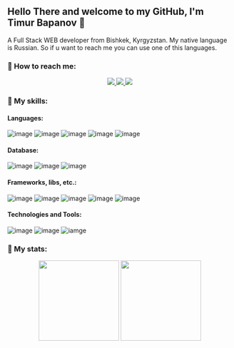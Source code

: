 ## Hello There and welcome to my GitHub, I'm Timur Bapanov 👋

A Full Stack WEB developer from Bishkek, Kyrgyzstan. My native language is Russian. So if u want to reach me you can use one of this languages.
### 📩 How to reach me:   
<p align="center">
    <a href="https://instagram.com/tim7on" target="_blank" rel="nofollow">
        <img src="https://img.shields.io/badge/instagram-%23E4405F.svg?&amp;style=for-the-badge&amp;logo=instagram&amp;logoColor=white" style="max-width:100%;">        
    </a>
    <a href="https://t.me/tim7on" target="_blank" rel="nofollow">
        <img src="https://img.shields.io/badge/Telegram-2CA5E0?style=for-the-badge&logo=telegram&logoColor=white" style="max-width:100%;">        
    </a>
    <a href="mailto:timson995@gmail.com" target="_blank" rel="nofollow">
        <img src="https://img.shields.io/badge/Gmail-D14836?style=for-the-badge&logo=gmail&logoColor=white" style="max-width:100%;">        
    </a>
</p>


### 💪 My skills:
#### Languages:
![image](https://img.shields.io/badge/Python-14354C?style=for-the-badge&logo=python&logoColor=white)
![image](https://img.shields.io/badge/HTML5-E34F26?style=for-the-badge&logo=html5&logoColor=white)
![image](https://img.shields.io/badge/CSS3-1572B6?style=for-the-badge&logo=css3&logoColor=white)
![image](https://img.shields.io/badge/JavaScript-323330?style=for-the-badge&logo=javascript&logoColor=F7DF1E)
![image](https://img.shields.io/badge/Csharp-803dbe?style=for-the-badge&logo=Csharp&logoColor=white)

#### Database:
![image](https://img.shields.io/badge/Microsoft%20SQL%20Server-CC2927?style=for-the-badge&logo=microsoftsqlserver&logoColor=white)
![image](https://img.shields.io/badge/PostgreSQL-316192?style=for-the-badge&logo=postgresql&logoColor=white)
![image](https://img.shields.io/badge/SQLite-07405E?style=for-the-badge&logo=sqlite&logoColor=white)

#### Frameworks, libs, etc.:
![image](https://img.shields.io/badge/Bootstrap-563D7C?style=for-the-badge&logo=bootstrap&logoColor=white)
![image](https://img.shields.io/badge/jQuery-0769AD?style=for-the-badge&logo=jquery&logoColor=white)
![image](https://img.shields.io/badge/Django-092E20?style=for-the-badge&logo=django&logoColor=white)
![image](https://img.shields.io/badge/React.js-323330?style=for-the-badge&logo=React&logoColor=61DAFB)
![image](https://img.shields.io/badge/NGINX-009639?style=for-the-badge&logo=NGINX&logoColor=white)
<!-- ![image](https://img.shields.io/badge/.NET-512BD4?style=for-the-badge&logo=dotnet&logoColor=white) -->

#### Technologies and Tools:
![image](https://img.shields.io/badge/Docker-2CA5E0?style=for-the-badge&logo=docker&logoColor=white)
![image](https://img.shields.io/badge/Visual%20Studio%20Code-007ACC?style=for-the-badge&logo=visualstudiocode&logoColor=white)
![iamge](https://img.shields.io/badge/Visual%20Studio-5C2D91?style=for-the-badge&logo=visualstudio&logoColor=white)

  
### 📝 My stats:

<p align="center">
<img height="180em" src="https://github-readme-stats.vercel.app/api?username=tim7on&show_icons=true&hide_border=true&count_private=true&include_all_commits=true&theme=dracula" /> 
<img height="180em" src="https://github-readme-stats.vercel.app/api/top-langs/?username=tim7on&layout=compact&theme=dracula&show_icons=true&hide_border=true&count_private=true&include_all_commits=true" />
</p>
<!---
TimSSon/TimSSon is a ✨ special ✨ repository because its `README.md` (this file) appears on your GitHub profile.
You can click the Preview link to take a look at your changes.
--->
